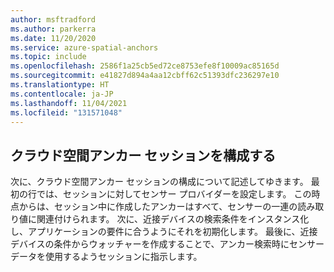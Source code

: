 ```yaml
---
author: msftradford
ms.author: parkerra
ms.date: 11/20/2020
ms.service: azure-spatial-anchors
ms.topic: include
ms.openlocfilehash: 2586f1a25cb5ed72ce8753efe8f10009ac85165d
ms.sourcegitcommit: e41827d894a4aa12cbff62c51393dfc236297e10
ms.translationtype: HT
ms.contentlocale: ja-JP
ms.lasthandoff: 11/04/2021
ms.locfileid: "131571048"
---
```

## <a name="configure-the-cloud-spatial-anchor-session"></a>クラウド空間アンカー セッションを構成する

次に、クラウド空間アンカー セッションの構成について記述してゆきます。 最初の行では、セッションに対してセンサー プロバイダーを設定します。 この時点からは、セッション中に作成したアンカーはすべて、センサーの一連の読み取り値に関連付けられます。 次に、近接デバイスの検索条件をインスタンス化し、アプリケーションの要件に合うようにそれを初期化します。 最後に、近接デバイスの条件からウォッチャーを作成することで、アンカー検索時にセンサー データを使用するようセッションに指示します。
